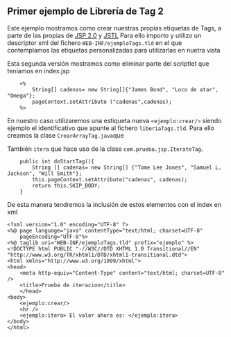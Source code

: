 ## Primer ejemplo de Librería de Tag 2

Este ejemplo mostramos como crear nuestras propias etiquetas de Tags, a parte de las propias de [JSP 2.0](https://www.tutorialspoint.com/jsp/jsp_standard_tag_library.htm) y [JSTL](http://www.softwaresummit.com/2005/speakers/BergmanJSP2.0TagFiles.pdf)
Para ello importo y utilizo un descriptor xml del fichero `WEB-INF/ejemploTags.tld` en el que contemplamos las etiquetas personalizadas para utilizarlas en nuetra vista

Esta segunda versión mostramos como eliminar parte del scriptlet que teníamos en index.jsp

```
	<%
		String[] cadenas= new String[]{"James Bond", "Loco de atar", "Omega"};
		pageContext.setAttribute ("cadenas",cadenas);
	%>
```

En nuestro caso utilizaremos una estiqueta nueva `<ejemplo:crear/>` siendo ejemplo el identificativo que apunte al fichero `liberiaTags.tld`.
Para ello creamos la clase `CrearArrayTag.java`que 

También `itera` que hace uso de la clase `com.prueba.jsp.IterateTag`.

```
	public int doStartTag(){
		String [] cadenas= new String[] {"Tome Lee Jones", "Samuel L. Jackson", "Will Smith"};
		this.pageContext.setAttribute("cadenas", cadenas);
		return this.SKIP_BODY;
	}
```

De esta manera tendremos la inclusión de estos elementos con el index en xml

```
<?xml version="1.0" encoding="UTF-8" ?>
<%@ page language="java" contentType="text/html; charset=UTF-8"
    pageEncoding="UTF-8"%>
<%@ taglib uri="WEB-INF/ejemploTags.tld" prefix="ejemplo" %>
<!DOCTYPE html PUBLIC "-//W3C//DTD XHTML 1.0 Transitional//EN" "http://www.w3.org/TR/xhtml1/DTD/xhtml1-transitional.dtd">
<html xmlns="http://www.w3.org/1999/xhtml">
<head>
	<meta http-equiv="Content-Type" content="text/html; charset=UTF-8" />
	<title>Prueba de iteracion</title>
	</head>
<body>
	<ejemplo:crear/>
	<hr />
	<ejemplo:itera> El valor ahora es: </ejemplo:itera>
</body>
</html>
```